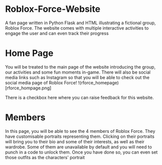 # Roblox-Force-Website
A fan page written in Python Flask and HTML illustrating a fictional group, Roblox Force. The website comes with multiple interactive activities to engage the user and can even track their progress

# Home Page
You will be treated to the main page of the website introducing the group, our activities and some fun moments in-game. There will also be social media links such as Instagram so that you will be able to check out the social media page of Roblox Force! !(rforce_homepage)[rforce_hompage.png]

There is a checkbox here where you can raise feedback for this website.

# Members
In this page, you will be able to see the 4 members of Roblox Force. They have customisable portraits representing them. Clicking on their portraits will bring you to their bio and some of their interests, as well as their wardrobe. Some of them are unavailable by default and you will need to punch in a code to unlock them. Once you have done so, you can even set those outfits as the characters' portrait
